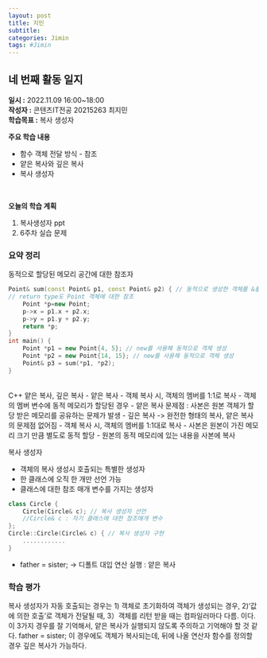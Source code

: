 ```yaml
---
layout: post
title: 지민
subtitle:
categories: Jimin
tags: #Jimin
---
```

## 네 번째 활동 일지
**일시 :** 2022.11.09 16:00~18:00  
**작성자 :** 콘텐츠IT전공 20215263 최지민 <br>
**학습목표 :** 복사 생성자 <br>

**주요 학습 내용**

- 함수 객체 전달 방식 - 참조
- 얕은 복사와 깊은 복사
- 복사 생성자
<br>

**오늘의 학습 계획** 

1. 복사생성자 ppt
2. 6주차 실습 문제

### 요약 정리 
동적으로 할당된 메모리 공간에 대한 참조자
```c++
Point& sum(const Point& p1, const Point& p2) { // 동적으로 생성한 객체를 &를 통해 받음
// return type도 Point 객체에 대한 참조
	Point *p=new Point;
	p->x = p1.x + p2.x;
	p->y = p1.y + p2.y;
	return *p;
}
int main() {
	Point *p1 = new Point{4, 5}; // new를 사용해 동적으로 객체 생성
	Point *p2 = new Point{14, 15}; // new를 사용해 동적으로 객체 생성
	Point& p3 = sum(*p1, *p2);
}
```
<br>
C++ 얕은 복사, 깊은 복사
- 얕은 복사
	- 객체 복사 시, 객체의 멤버를 1:1로 복사	
	- 객체의 멤버 변수에 동적 메모리가 할당된 경우
	- 얕은 복사 문제점 : 사본은 원본 객체가 할당 받은 메모리를 공유하는 문제가 발생
- 깊은 복사 -> 완전한 형태의 복사, 얕은 복사의 문제점 없어짐
	- 객체 복사 시, 객체의 멤버를 1:1대로 복사
	- 사본은 원본이 가진 메모리 크기 만큼 별도로 동적 할당
	- 원본의 동적 메모리에 있는 내용을 사본에 복사

복사 생성자
- 객체의 복사 생성시 호출되는 특별한 생성자
- 한 클래스에 오직 한 개만 선언 가능
- 클래스에 대한 참조 매개 변수를 가지는 생성자 <br>
```c++
class Circle {
	Circle(Circle& c); // 복사 생성자 선언
	//Circle& c : 자기 클래스에 대한 참조매개 변수
};
Circle::Circle(Circle& c) { // 복사 생성자 구현
	............
}
```
- father = sister; -> 디폴트 대입 연산 실행 : 얕은 복사


### 학습 평가
복사 생성자가 자동 호출되는 경우는 1) 객체로 초기화하여 객체가 생성되는 경우, 2)‘값에 의한 호출’로 객체가 전달될 때, 3）객체를 리턴 받을 때는 컴파일러마다 다름. 이다.<br>
이 3가지 경우를 잘 기억해서, 얕은 복사가 실행되지 않도록 주의하고 기억해야 할 것 같다. father = sister; 이 경우에도 객체가 복사되는데, 뒤에 나올 연산자 함수를 정의할 경우 깊은 복사가 가능하다.
